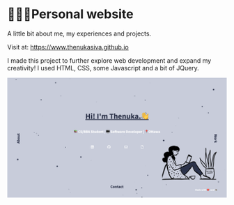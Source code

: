 # 👩🏾‍💻Personal website

A little bit about me, my experiences and projects.

Visit at: https://www.thenukasiva.github.io

I made this project to further explore web development and expand my creativity! I used HTML, CSS, some Javascript and a bit of JQuery. 

![Website Screenshot](/images/website.png)


